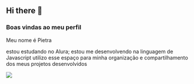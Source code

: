 ## Hi there 👋

### Boas vindas ao meu perfil 

Meu nome é Pietra

estou estudando no Alura;
estou me desenvolvendo na linguagem de Javascript
utilizo esse espaço para minha organização e compartilhamento dos meus projetos desenvolvidos

![](https://media1.tenor.com/m/opEBWw0uddoAAAAC/umm.gif)

